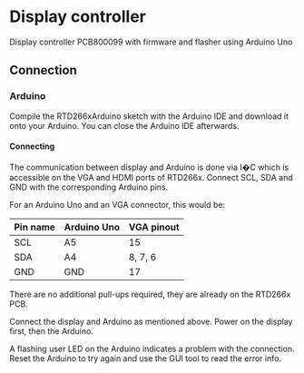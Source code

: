 # Display controller
Display controller PCB800099 with firmware and flasher using Arduino Uno


## Connection

### Arduino ###

Compile the RTD266xArduino sketch with the Arduino IDE and download it onto your Arduino. You can close the Arduino IDE afterwards.

#### Connecting ####

The communication between display and Arduino is done via I�C which is accessible on the VGA and HDMI ports of RTD266x. Connect SCL, SDA and GND with the corresponding Arduino pins.

For an Arduino Uno and an VGA connector, this would be:

| Pin name | Arduino Uno | VGA pinout |
| --- | --- |------------|
| SCL | A5 | 15         |
| SDA | A4 | 8, 7, 6    |
| GND | GND | 17         |

There are no additional pull-ups required, they are already on the RTD266x PCB.

Connect the display and Arduino as mentioned above. Power on the display first, then the Arduino.

A flashing user LED on the Arduino indicates a problem with the connection. Reset the Arduino to try again and use the GUI tool to read the error info.